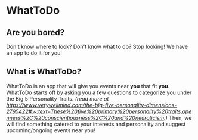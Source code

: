 # WhatToDo

## Are you bored?
Don't know where to look? Don't know what to do?
Stop looking! We have an app to do it for you!


## What is WhatToDo?
WhatToDo is an app that will give you events near **you** that fit **you**. WhatToDo starts off by asking you a few questions
to categorize you under the Big 5 Personality Traits. *(read more at https://www.verywellmind.com/the-big-five-personality-dimensions-2795422#:~:text=These%20five%20primary%20personality%20traits,openness%2C%20conscientiousness%2C%20and%20neuroticism.)*
Then, we will find something catered to your interests and personality and suggest upcoming/ongoing events near you!

